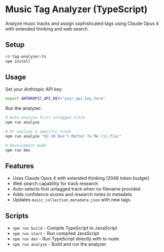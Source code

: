 # Music Tag Analyzer (TypeScript)

Analyze music tracks and assign sophisticated tags using Claude Opus 4 with extended thinking and web search.

## Setup

```bash
cd tag-analyzer-ts
npm install
```

## Usage

Set your Anthropic API key:
```bash
export ANTHROPIC_API_KEY="your_api_key_here"
```

Run the analyzer:
```bash
# Auto-analyze first untagged track
npm run analyze

# Or analyze a specific track
npm run analyze "02-10 Don't Matter To Me (1).flac"

# Development mode
npm run dev
```

## Features

- Uses Claude Opus 4 with extended thinking (2048 token budget)
- Web search capability for track research
- Auto-selects first untagged track when no filename provided
- Adds confidence scores and research notes to metadata
- Updates `music_collection_metadata.json` with new tags

## Scripts

- `npm run build` - Compile TypeScript to JavaScript
- `npm run start` - Run compiled JavaScript
- `npm run dev` - Run TypeScript directly with ts-node
- `npm run analyze` - Build and run the analyzer